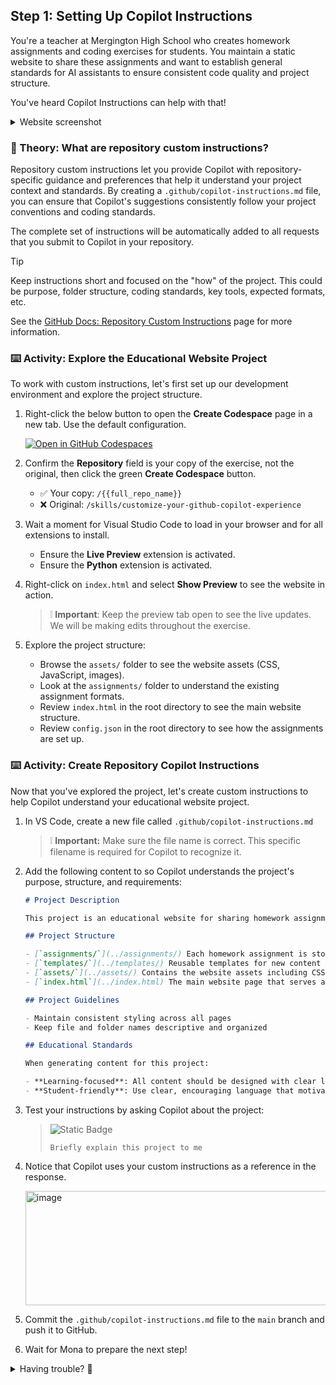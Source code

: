 ## Step 1: Setting Up Copilot Instructions

You're a teacher at Mergington High School who creates homework assignments and coding exercises for students. You maintain a static website to share these assignments and want to establish general standards for AI assistants to ensure consistent code quality and project structure.

You've heard Copilot Instructions can help with that!

<details>
<summary>Website screenshot</summary><br/>

You will run this website in the first activity!

<img width="600" alt="screenshot of homework website" src="https://github.com/user-attachments/assets/2383b6e9-64d5-4907-94b3-b67153efb008" />

</details>

### 📖 Theory: What are repository custom instructions?

Repository custom instructions let you provide Copilot with repository-specific guidance and preferences that help it understand your project context and standards. By creating a `.github/copilot-instructions.md` file, you can ensure that Copilot's suggestions consistently follow your project conventions and coding standards.

The complete set of instructions will be automatically added to all requests that you submit to Copilot in your repository.

> [!TIP]
> Keep instructions short and focused on the "how" of the project. This could be purpose, folder structure, coding standards, key tools, expected formats, etc.

See the [GitHub Docs: Repository Custom Instructions](https://docs.github.com/en/copilot/how-tos/custom-instructions/adding-repository-custom-instructions-for-github-copilot) page for more information.

### ⌨️ Activity: Explore the Educational Website Project

To work with custom instructions, let's first set up our development environment and explore the project structure.

1. Right-click the below button to open the **Create Codespace** page in a new tab. Use the default configuration.

   [![Open in GitHub Codespaces](https://github.com/codespaces/badge.svg)](https://codespaces.new/{{full_repo_name}}?quickstart=1)

1. Confirm the **Repository** field is your copy of the exercise, not the original, then click the green **Create Codespace** button.

   - ✅ Your copy: `/{{full_repo_name}}`
   - ❌ Original: `/skills/customize-your-github-copilot-experience`

1. Wait a moment for Visual Studio Code to load in your browser and for all extensions to install.

   - Ensure the **Live Preview** extension is activated.
   - Ensure the **Python** extension is activated.

1. Right-click on `index.html` and select **Show Preview** to see the website in action.

   > ❕ **Important**: Keep the preview tab open to see the live updates. We will be making edits throughout the exercise.

1. Explore the project structure:

   - Browse the `assets/` folder to see the website assets (CSS, JavaScript, images).
   - Look at the `assignments/` folder to understand the existing assignment formats.
   - Review `index.html` in the root directory to see the main website structure.
   - Review `config.json` in the root directory to see how the assignments are set up.

### ⌨️ Activity: Create Repository Copilot Instructions

Now that you've explored the project, let's create custom instructions to help Copilot understand your educational website project.

1. In VS Code, create a new file called `.github/copilot-instructions.md`

   > ❕ **Important:** Make sure the file name is correct. This specific filename is required for Copilot to recognize it.

1. Add the following content to so Copilot understands the project's purpose, structure, and requirements:

   ```markdown
   # Project Description

   This project is an educational website for sharing homework assignments and coding exercises with students. Students can browse, view, and download assignments directly from the portal.

   ## Project Structure

   - [`assignments/`](../assignments/) Each homework assignment is stored in its own subfolder with a consistent structure.
   - [`templates/`](../templates/) Reusable templates for new content
   - [`assets/`](../assets/) Contains the website assets including CSS, JavaScript, images, and configuration files
   - [`index.html`](../index.html) The main website page that serves as a static portal for browsing and viewing assignments. Content is configurable via [`config.json`](../config.json) file to dynamically generate assignment lists and details.

   ## Project Guidelines

   - Maintain consistent styling across all pages
   - Keep file and folder names descriptive and organized

   ## Educational Standards

   When generating content for this project:

   - **Learning-focused**: All content should be designed with clear learning objectives and appropriate difficulty levels
   - **Student-friendly**: Use clear, encouraging language that motivates students
   ```

1. Test your instructions by asking Copilot about the project:

   > ![Static Badge](https://img.shields.io/badge/-Prompt-text?style=social&logo=github%20copilot)
   >
   > ```prompt
   > Briefly explain this project to me
   > ```

1. Notice that Copilot uses your custom instructions as a reference in the response.

   <img width="504" height="183" alt="image" src="https://github.com/user-attachments/assets/2214ed9e-c165-4440-a23e-d2d33c0231a9" />

1. Commit the `.github/copilot-instructions.md` file to the `main` branch and push it to GitHub.

1. Wait for Mona to prepare the next step!

<details>
<summary>Having trouble? 🤷</summary><br/>

- The `.github/copilot-instructions.md` file should be at the root of the `.github` folder
- Make sure you commited and pushed the changes.

</details>
